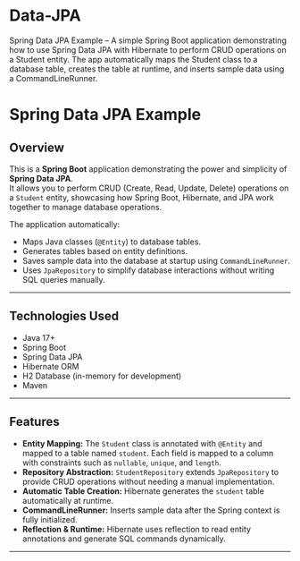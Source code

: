 # Data-JPA
Spring Data JPA Example – A simple Spring Boot application demonstrating how to use Spring Data JPA with Hibernate to perform CRUD operations on a Student entity. The app automatically maps the Student class to a database table, creates the table at runtime, and inserts sample data using a CommandLineRunner.

# Spring Data JPA Example

## Overview
This is a **Spring Boot** application demonstrating the power and simplicity of **Spring Data JPA**.  
It allows you to perform CRUD (Create, Read, Update, Delete) operations on a `Student` entity, showcasing how Spring Boot, Hibernate, and JPA work together to manage database operations.

The application automatically:

- Maps Java classes (`@Entity`) to database tables.
- Generates tables based on entity definitions.
- Saves sample data into the database at startup using `CommandLineRunner`.
- Uses `JpaRepository` to simplify database interactions without writing SQL queries manually.

---

## Technologies Used

- Java 17+
- Spring Boot
- Spring Data JPA
- Hibernate ORM
- H2 Database (in-memory for development)
- Maven

---

## Features

- **Entity Mapping:** The `Student` class is annotated with `@Entity` and mapped to a table named `student`. Each field is mapped to a column with constraints such as `nullable`, `unique`, and `length`.
- **Repository Abstraction:** `StudentRepository` extends `JpaRepository` to provide CRUD operations without needing a manual implementation.
- **Automatic Table Creation:** Hibernate generates the `student` table automatically at runtime.
- **CommandLineRunner:** Inserts sample data after the Spring context is fully initialized.
- **Reflection & Runtime:** Hibernate uses reflection to read entity annotations and generate SQL commands dynamically.

---